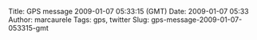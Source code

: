 Title: GPS message 2009-01-07 05:33:15 (GMT)
Date: 2009-01-07 05:33
Author: marcaurele
Tags: gps, twitter
Slug: gps-message-2009-01-07-053315-gmt

<div id="gmap_20090106_213315" class="gmap"></div><script type="text/javascript">var gmap_20090106_213315={latitude:-39.8863,longitude:174.901,date:"2009-01-07 05:33:15 GMT",message:"The 4th spot was really good, strong wind a bit gusty &amp; high waves, a good recipie to make big jumps with the kites"};</script><script type="text/javascript" src="http://maps.google.com/maps?file=api&v=2&key=ABQIAAAAQAIOvERX26PIpIrh8sl_gRTtWEQBmOtJcMt1yzdnv7RWxqz1XxS_KYfmkM8Ye2Ypnzn4_F4H1HTKLQ"></script><script type="text/javascript" src="/sites/shakeyourlife.com/themes/syl_1_0/js/syl_googlemaps.js"></script></div>
